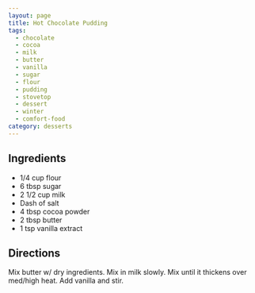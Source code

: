 ```yaml
---
layout: page
title: Hot Chocolate Pudding
tags:
  - chocolate
  - cocoa
  - milk
  - butter
  - vanilla
  - sugar
  - flour
  - pudding
  - stovetop
  - dessert
  - winter
  - comfort-food
category: desserts
---
```


## Ingredients
* 1/4 cup flour
* 6 tbsp sugar
* 2 1/2 cup milk
* Dash of salt
* 4 tbsp cocoa powder
* 2 tbsp butter
* 1 tsp vanilla extract

## Directions
Mix butter w/ dry ingredients. Mix in milk slowly. Mix until it thickens over med/high heat. Add vanilla and stir.

